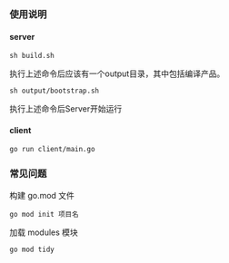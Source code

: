 ### 使用说明
#### server
```
sh build.sh
```
执行上述命令后应该有一个output目录，其中包括编译产品。
```
sh output/bootstrap.sh
```
执行上述命令后Server开始运行
#### client
```
go run client/main.go
```

### 常见问题

构建 go.mod 文件
```
go mod init 项目名
```
加载 modules 模块
```
go mod tidy
```